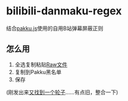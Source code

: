 # bilibili-danmaku-regex
结合[pakku.js](https://github.com/xmcp/pakku.js)使用的自用B站弹幕屏蔽正则

## 怎么用
1. 全选复制粘贴[Raw文件](https://raw.githubusercontent.com/Mark9804/bilibili-danmaku-regex/master/B%E7%AB%99%E5%BC%B9%E5%B9%95%E5%B1%8F%E8%94%BD%E6%AD%A3%E5%88%99)
2. 复制到Pakku黑名单
3. 保存

(刚发出来[又找到一个轮子](https://github.com/jnxyp/Bilibili-Block-List)……有点旧，整合一下)
